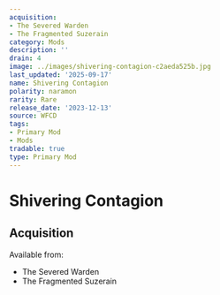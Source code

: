 ```yaml
---
acquisition:
- The Severed Warden
- The Fragmented Suzerain
category: Mods
description: ''
drain: 4
image: ../images/shivering-contagion-c2aeda525b.jpg
last_updated: '2025-09-17'
name: Shivering Contagion
polarity: naramon
rarity: Rare
release_date: '2023-12-13'
source: WFCD
tags:
- Primary Mod
- Mods
tradable: true
type: Primary Mod
---
```


# Shivering Contagion

## Acquisition

Available from:
- The Severed Warden
- The Fragmented Suzerain

